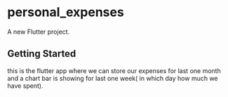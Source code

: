 # personal_expenses

A new Flutter project.

## Getting Started

this is the flutter app where we can store our expenses for last one month and a chart bar is showing for  last one week( in which day how much we have spent).
